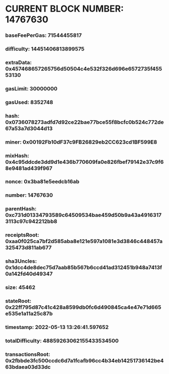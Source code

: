 # CURRENT BLOCK NUMBER: 14767630

### baseFeePerGas: 71544455817
### difficulty: 14451406813899575
### extraData: 0x457468657265756d50504c4e532f326d696e6572735f45553130
### gasLimit: 30000000
### gasUsed: 8352748
### hash: 0x0736078273adfd7d92ce22bae77bce55f8bcfc0b524c772de67a53a7d3044d13
### miner: 0x00192Fb10dF37c9FB26829eb2CC623cd1BF599E8
### mixHash: 0x4c95ddcde3dd9d1e436b770609fa0e826fbef79142e37c9f68e9481ad439f967
### nonce: 0x3ba81e5eedcb16ab
### number: 14767630
### parentHash: 0xc731d01334793589c64509534bae459d50b9a43a49163173113c97c942212bb8
### receiptsRoot: 0xaa0f025ca7bf2d585aba8e121e597a1081e3d3846c448457a325473d811ab677
### sha3Uncles: 0x1dcc4de8dec75d7aab85b567b6ccd41ad312451b948a7413f0a142fd40d49347
### size: 45462
### stateRoot: 0x22ff795d87c41c428a8599db0fc6d490845ca4e47e71d665e535e1a11a25c87b
### timestamp: 2022-05-13 13:26:41.597652
### totalDifficulty: 48859263062155433534500
### transactionsRoot: 0x2fbbde3fc500ccdc6d7a1fcafb96cc4b34eb14251736142be463bdaea03d33dc
